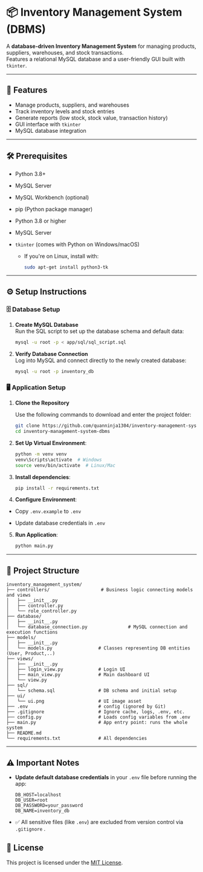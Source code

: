 # 📦 Inventory Management System (DBMS)

A **database-driven Inventory Management System** for managing products, suppliers, warehouses, and stock transactions.  
Features a relational MySQL database and a user-friendly GUI built with `tkinter`.

---

## 🚀 Features
- Manage products, suppliers, and warehouses
- Track inventory levels and stock entries
- Generate reports (low stock, stock value, transaction history)
- GUI interface with `tkinter`
- MySQL database integration

---

## 🛠️ Prerequisites
- Python 3.8+
- MySQL Server
- MySQL Workbench (optional)
- pip (Python package manager)
- Python 3.8 or higher
- MySQL Server
- `tkinter` (comes with Python on Windows/macOS)

  - If you're on Linux, install with:
    ```bash
    sudo apt-get install python3-tk
    ```

---

## ⚙️ Setup Instructions

### 🗄️ Database Setup

1. **Create MySQL Database**  
   Run the SQL script to set up the database schema and default data:

   ```bash
   mysql -u root -p < app/sql/sql_script.sql
2. **Verify Database Connection**  
   Log into MySQL and connect directly to the newly created database:

   ```bash
   mysql -u root -p inventory_db
### 🖥️ Application Setup

1. **Clone the Repository**

   Use the following commands to download and enter the project folder:

   ```bash
   git clone https://github.com/quanninja1304/inventory-management-system-dbms.git
   cd inventory-management-system-dbms
2. **Set Up Virtual Environment**:
    ```bash
    python -m venv venv
    venv\Scripts\activate  # Windows
    source venv/bin/activate  # Linux/Mac
    ```
3. **Install dependencies**:
    ```bash
    pip install -r requirements.txt
    ```
4. **Configure Environment**:
- Copy `.env.example` to `.env`

- Update database credentials in `.env`
5. **Run Application**:
    ```bash
    python main.py
    ```

---
## 📁 Project Structure
```
inventory_management_system/
├── controllers/                   # Business logic connecting models and views
│   ├── __init__.py
│   ├── controller.py
│   └── role_controller.py
├── database/
│   ├── __init__.py
│   └── database_connection.py               # MySQL connection and execution functions
├── models/
│   ├── __init__.py
│   └── models.py                 # Classes representing DB entities (User, Product,..)
├── views/
│   ├── __init__.py
│   ├── login_view.py             # Login UI
│   ├── main_view.py              # Main dashboard UI
│   └── view.py
├── sql/
│   └── schema.sql                # DB schema and initial setup
├── ui/
│   └── ui.png                    # UI image asset
├── .env                          # config (ignored by Git)
├── .gitignore                    # Ignore cache, logs, .env, etc.
├── config.py                     # Loads config variables from .env
├── main.py                       # App entry point: runs the whole system
├── README.md
└── requirements.txt              # All dependencies
```
---
## ⚠️ Important Notes

- **Update default database credentials** in your `.env` file before running the app:

  ```env
  DB_HOST=localhost
  DB_USER=root
  DB_PASSWORD=your_password
  DB_NAME=inventory_db
  ```
- ✅ All sensitive files (like `.env`) are excluded from version control via `.gitignore`   .
## 📜 License

This project is licensed under the [MIT License](https://opensource.org/licenses/MIT).
